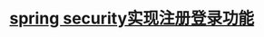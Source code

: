 # [spring security实现注册登录功能](https://blog.saltroping.com/2021/04/12/%E8%AE%B0%E4%B8%80%E6%AC%A1%E4%BD%BF%E7%94%A8-springboot-spring-security-vue-%E7%9A%84%E5%89%8D%E5%90%8E%E7%AB%AF%E5%88%86%E7%A6%BB%E6%9D%83%E9%99%90%E8%AE%A4%E8%AF%81/)
